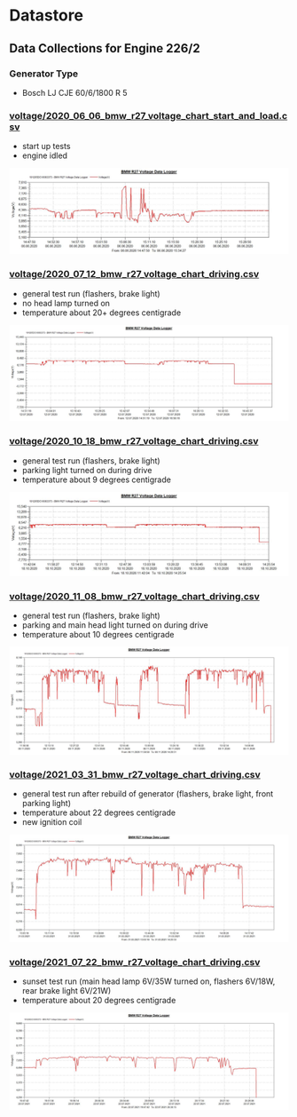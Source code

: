 # Datastore
## Data Collections for Engine 226/2
### Generator Type
* Bosch LJ CJE 60/6/1800 R 5

### [voltage/2020_06_06_bmw_r27_voltage_chart_start_and_load.csv](voltage/2020_06_06_bmw_r27_voltage_chart_start_and_load.csv)

* start up tests 
* engine idled

![voltage/2020_06_06_bmw_r27_voltage_chart_start_and_load.jpg](voltage/2020_06_06_bmw_r27_voltage_chart_start_and_load.jpg)

### [voltage/2020_07_12_bmw_r27_voltage_chart_driving.csv](voltage/2020_07_12_bmw_r27_voltage_chart_driving.csv)

* general test run (flashers, brake light)
* no head lamp turned on
* temperature about 20+ degrees centigrade

![voltage/2020_07_12_bmw_r27_voltage_chart_driving.jpg](voltage/2020_07_12_bmw_r27_voltage_chart_driving.jpg)


### [voltage/2020_10_18_bmw_r27_voltage_chart_driving.csv](voltage/2020_10_18_bmw_r27_voltage_chart_driving.csv)

* general test run (flashers, brake light) 
* parking light turned on during drive
* temperature about 9 degrees centigrade

![voltage/2020_10_18_bmw_r27_voltage_chart_driving.jpg](voltage/2020_10_18_bmw_r27_voltage_chart_driving.jpg)


### [voltage/2020_11_08_bmw_r27_voltage_chart_driving.csv](voltage/2020_11_08_bmw_r27_voltage_chart_driving.csv)

* general test run (flashers, brake light) 
* parking and main head light turned on during drive
* temperature about 10 degrees centigrade

![voltage/2020_11_08_bmw_r27_voltage_chart_driving.jpg](voltage/2020_11_08_bmw_r27_voltage_chart_driving.jpg)


### [voltage/2021_03_31_bmw_r27_voltage_chart_driving.csv](voltage/2021_03_31_bmw_r27_voltage_chart_driving.csv)

* general test run after rebuild of generator (flashers, brake light, front parking light)
* temperature about 22 degrees centigrade
* new ignition coil

![voltage/2021_03_31_bmw_r27_voltage_chart_driving.jpg](voltage/2021_03_31_bmw_r27_voltage_chart_driving.jpg)

### [voltage/2021_07_22_bmw_r27_voltage_chart_driving.csv](voltage/2021_07_22_bmw_r27_voltage_chart_driving.csv)

* sunset test run (main head lamp 6V/35W turned on, flashers 6V/18W, rear brake light 6V/21W)
* temperature about 20 degrees centigrade

![voltage/2021_07_22_bmw_r27_voltage_chart_driving.jpg](voltage/2021_07_22_bmw_r27_voltage_chart_driving.jpg)
